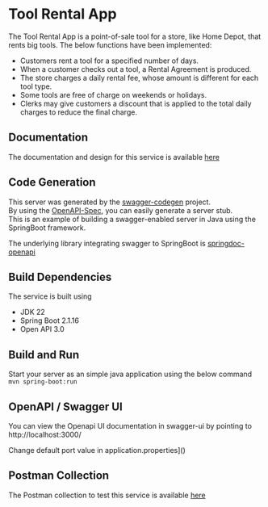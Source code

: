 # Tool Rental App

The Tool Rental App is a point-of-sale tool for a store, like Home Depot, that rents big tools.  The below functions have been implemented: 
- Customers rent a tool for a specified number of days.
- When a customer checks out a tool, a Rental Agreement is produced.
- The store charges a daily rental fee, whose amount is different for each tool type.
- Some tools are free of charge on weekends or holidays.
- Clerks may give customers a discount that is applied to the total daily charges to reduce the final
charge.

## Documentation
The documentation and design for this service is available [here](https://github.com/SpringSecurity-Keycloak/ToolRentalService/wiki) 

## Code Generation
This server was generated by the [swagger-codegen](https://github.com/swagger-api/swagger-codegen) project.  
By using the [OpenAPI-Spec](https://github.com/swagger-api/swagger-core), you can easily generate a server stub.  
This is an example of building a swagger-enabled server in Java using the SpringBoot framework.

The underlying library integrating swagger to SpringBoot is [springdoc-openapi](https://github.com/springdoc/springdoc-openapi)

## Build Dependencies
The service is built using
- JDK 22
- Spring Boot 2.1.16
- Open API 3.0

## Build and Run

Start your server as an simple java application  using the below command
<BR>
`
mvn spring-boot:run
`
</BR>

## OpenAPI / Swagger UI 

You can view the Openapi UI documentation in swagger-ui by pointing to  
http://localhost:3000/  

Change default port value in application.properties]()

## Postman Collection
The Postman collection to test this service is available [here](https://github.com/SpringSecurity-Keycloak/ToolRentalService/blob/master/src/main/resources/openapi.yaml)